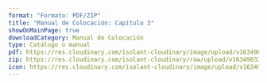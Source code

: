 ```yaml
---
format: "Formato: PDF/ZIP"
title: "Manual de Colocación: Capítulo 3"
showOnMainPage: true
downloadCategory: Manual de Colocación
type: Catálogo o manual
pdf: https://res.cloudinary.com/isolant-cloudinary/image/upload/v1634903217/website-2021/downloads/03-capitulo-manual-colocacion.pdf
zip: https://res.cloudinary.com/isolant-cloudinary/raw/upload/v1634903217/website-2021/downloads/03-capitulo-manual-colocacion.zip
icon: https://res.cloudinary.com/isolant-cloudinary/image/upload/v1634905858/website-2021/downloads/book.svg
---
```

